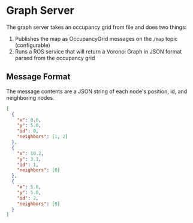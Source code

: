# Graph Server

The graph server takes an occupancy grid from file and does two things:

1. Publishes the map as OccupancyGrid messages on the `/map` topic (configurable)
2. Runs a ROS service that will return a Voronoi Graph in JSON format parsed from the occupancy grid

## Message Format

The message contents are a JSON string of each node's position, id, and neighboring nodes.
```json
[
  {
    "x": 0.0,
    "y": 5.0,
    "id": 0,
    "neighbors": [1, 2]
  },
  { 
    "x": 10.2,
    "y": 3.1,
    "id": 1,
    "neighbors": [0]
  },
  { 
    "x": 5.0,
    "y": 5.0,
    "id": 2,
    "neighbors": [0]
  }
]
```

